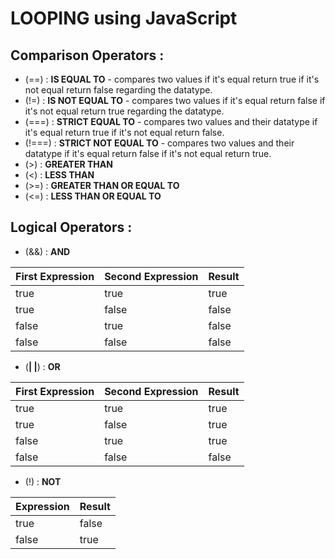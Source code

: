 # LOOPING using JavaScript

## Comparison Operators :

- (==) : **IS EQUAL TO** - compares two values if it's equal return true if it's not equal return false regarding the datatype.
- (!=) : **IS NOT EQUAL TO** - compares two values if it's equal return false if it's not equal return true regarding the datatype.
- (===) : **STRICT EQUAL TO** - compares two values and their datatype if it's equal return true if it's not equal return false.
- (!===) : **STRICT NOT EQUAL TO** - compares two values and their datatype if it's equal return false if it's not equal return true.
- (>) : **GREATER THAN**
- (<) : **LESS THAN**
- (>=) : **GREATER THAN OR EQUAL TO**
- (<=) : **LESS THAN OR EQUAL TO**


## Logical Operators :
- (&&) : **AND**

First Expression | Second Expression | Result
------------ | ------------- | -------------
true | true | true
true | false | false
false | true | false
false | false | false

- (**| |**) : **OR**

First Expression | Second Expression | Result
------------ | ------------- | -------------
true | true | true
true | false | true
false | true | true
false | false | false

- (!) : **NOT**

Expression | Result
------------ | -------------
true | false
false | true
